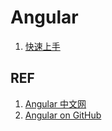 # Angular

1. [快速上手](./start.md)

## REF

1. [Angular 中文网](https://angular.cn/)
1. [Angular on GitHub](https://github.com/angular/angular)
